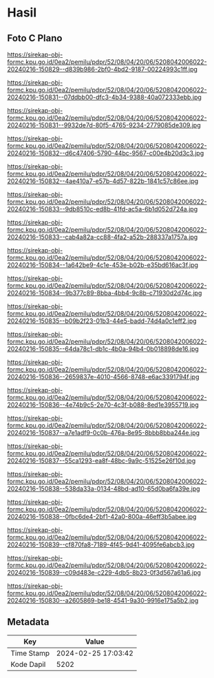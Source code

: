 # Hasil

## Foto C Plano

https://sirekap-obj-formc.kpu.go.id/0ea2/pemilu/pdpr/52/08/04/20/06/5208042006022-20240216-150829--d839b986-2bf0-4bd2-9187-00224993c1ff.jpg

https://sirekap-obj-formc.kpu.go.id/0ea2/pemilu/pdpr/52/08/04/20/06/5208042006022-20240216-150831--07ddbb00-dfc3-4b34-9388-40a072333ebb.jpg

https://sirekap-obj-formc.kpu.go.id/0ea2/pemilu/pdpr/52/08/04/20/06/5208042006022-20240216-150831--9932de7d-80f5-4765-9234-2779085de309.jpg

https://sirekap-obj-formc.kpu.go.id/0ea2/pemilu/pdpr/52/08/04/20/06/5208042006022-20240216-150832--d6c47406-5790-44bc-9567-c00e4b20d3c3.jpg

https://sirekap-obj-formc.kpu.go.id/0ea2/pemilu/pdpr/52/08/04/20/06/5208042006022-20240216-150832--4ae410a7-e57b-4d57-822b-1841c57c86ee.jpg

https://sirekap-obj-formc.kpu.go.id/0ea2/pemilu/pdpr/52/08/04/20/06/5208042006022-20240216-150833--9db8510c-ed8b-41fd-ac5a-6b1d052d724a.jpg

https://sirekap-obj-formc.kpu.go.id/0ea2/pemilu/pdpr/52/08/04/20/06/5208042006022-20240216-150833--cab4a82a-cc88-4fa2-a52b-288337a1757a.jpg

https://sirekap-obj-formc.kpu.go.id/0ea2/pemilu/pdpr/52/08/04/20/06/5208042006022-20240216-150834--1a642be9-4c1e-453e-b02b-e35bd616ac3f.jpg

https://sirekap-obj-formc.kpu.go.id/0ea2/pemilu/pdpr/52/08/04/20/06/5208042006022-20240216-150834--9b377c89-8bba-4bb4-9c8b-c71930d2d74c.jpg

https://sirekap-obj-formc.kpu.go.id/0ea2/pemilu/pdpr/52/08/04/20/06/5208042006022-20240216-150835--b09b2f23-01b3-44e5-badd-74d4a0c1eff2.jpg

https://sirekap-obj-formc.kpu.go.id/0ea2/pemilu/pdpr/52/08/04/20/06/5208042006022-20240216-150835--64da78c1-db1c-4b0a-94b4-0b018898de16.jpg

https://sirekap-obj-formc.kpu.go.id/0ea2/pemilu/pdpr/52/08/04/20/06/5208042006022-20240216-150836--2659837e-4010-4566-8748-e6ac3391794f.jpg

https://sirekap-obj-formc.kpu.go.id/0ea2/pemilu/pdpr/52/08/04/20/06/5208042006022-20240216-150836--4e74b9c5-2e70-4c3f-b088-8ed1e3955719.jpg

https://sirekap-obj-formc.kpu.go.id/0ea2/pemilu/pdpr/52/08/04/20/06/5208042006022-20240216-150837--a7e1adf9-0c0b-476a-8e95-8bbb8bba244e.jpg

https://sirekap-obj-formc.kpu.go.id/0ea2/pemilu/pdpr/52/08/04/20/06/5208042006022-20240216-150837--55ca1293-ea8f-48bc-9a9c-51525e26f10d.jpg

https://sirekap-obj-formc.kpu.go.id/0ea2/pemilu/pdpr/52/08/04/20/06/5208042006022-20240216-150838--538da33a-0134-48bd-ad10-65d0ba6fa39e.jpg

https://sirekap-obj-formc.kpu.go.id/0ea2/pemilu/pdpr/52/08/04/20/06/5208042006022-20240216-150838--0fbc6de4-2bf1-42a0-800a-46eff3b5abee.jpg

https://sirekap-obj-formc.kpu.go.id/0ea2/pemilu/pdpr/52/08/04/20/06/5208042006022-20240216-150839--cf870fa8-7189-4f45-9d41-4095fe6abcb3.jpg

https://sirekap-obj-formc.kpu.go.id/0ea2/pemilu/pdpr/52/08/04/20/06/5208042006022-20240216-150839--c09d483e-c229-4db5-8b23-0f3d567a61a6.jpg

https://sirekap-obj-formc.kpu.go.id/0ea2/pemilu/pdpr/52/08/04/20/06/5208042006022-20240216-150830--a2605869-be18-4541-9a30-9916e175a5b2.jpg


## Metadata

| Key        | Value               |
| ---------- | ------------------- |
| Time Stamp | 2024-02-25 17:03:42 |
| Kode Dapil | 5202                |



